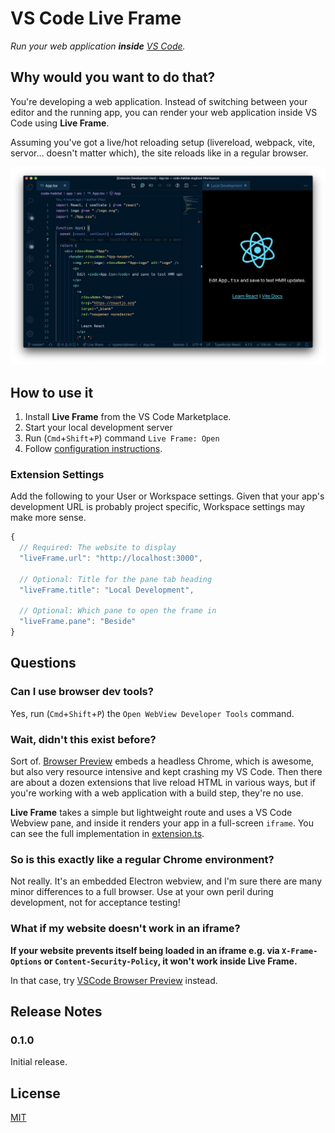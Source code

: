 # VS Code Live Frame

_Run your web application **inside** [VS Code](https://code.visualstudio.com/)._

## Why would you want to do that?

You're developing a web application. Instead of switching between your editor and the running app, you can render your web application inside VS Code using **Live Frame**.

Assuming you've got a live/hot reloading setup (livereload, webpack, vite, servor... doesn't matter which), the site reloads like in a regular browser.

![Demo](docs/example.png)

## How to use it

1. Install **Live Frame** from the VS Code Marketplace.
2. Start your local development server
3. Run (`Cmd`+`Shift`+`P`) command `Live Frame: Open`
4. Follow [configuration instructions](#extension-settings).

### Extension Settings

Add the following to your User or Workspace settings. Given that your app's development URL is probably project specific, Workspace settings may make more sense.

```js
{
  // Required: The website to display
  "liveFrame.url": "http://localhost:3000",

  // Optional: Title for the pane tab heading
  "liveFrame.title": "Local Development",

  // Optional: Which pane to open the frame in
  "liveFrame.pane": "Beside"
}
```

## Questions

### Can I use browser dev tools?

Yes, run (`Cmd`+`Shift`+`P`) the `Open WebView Developer Tools` command.

### Wait, didn't this exist before?

Sort of. [Browser Preview](https://marketplace.visualstudio.com/items?itemName=auchenberg.vscode-browser-preview) embeds a headless Chrome, which is awesome, but also very resource intensive and kept crashing my VS Code. Then there are about a dozen extensions that live reload HTML in various ways, but if you're working with a web application with a build step, they're no use.

**Live Frame** takes a simple but lightweight route and uses a VS Code Webview pane, and inside it renders your app in a full-screen `iframe`. You can see the full implementation in [extension.ts](src/extension.ts).

### So is this exactly like a regular Chrome environment?

Not really. It's an embedded Electron webview, and I'm sure there are many minor differences to a full browser. Use at your own peril during development, not for acceptance testing!

### What if my website doesn't work in an iframe?

**If your website prevents itself being loaded in an iframe e.g. via `X-Frame-Options` or `Content-Security-Policy`, it won't work inside Live Frame.**

In that case, try [VSCode Browser Preview](https://marketplace.visualstudio.com/items?itemName=auchenberg.vscode-browser-preview) instead.

## Release Notes

### 0.1.0

Initial release.

## License

[MIT](LICENSE)
